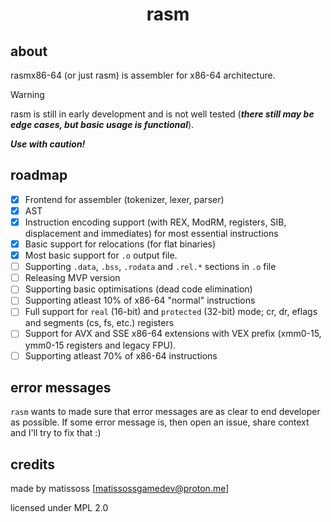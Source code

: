 <div align=center>
    <h1>rasm</h1>
</div>

## about

rasmx86-64 (or just rasm) is assembler for x86-64 architecture.

> [!WARNING]
> rasm is still in early development and is not well tested (***there still may be edge cases, but basic usage is functional***). 
>
> ***Use with caution!***

## roadmap

- [x] Frontend for assembler (tokenizer, lexer, parser)
- [x] AST
- [x] Instruction encoding support (with REX, ModRM, registers, SIB, displacement and immediates) for most essential instructions
- [x] Basic support for relocations (for flat binaries)
- [x] Most basic support for `.o` output file.
- [ ] Supporting `.data`, `.bss`, `.rodata` and `.rel.*` sections in `.o` file
- [ ] Releasing MVP version
- [ ] Supporting basic optimisations (dead code elimination)
- [ ] Supporting atleast 10% of x86-64 "normal" instructions
- [ ] Full support for `real` (16-bit) and `protected` (32-bit) mode; cr, dr, eflags and segments (cs, fs, etc.) registers
- [ ] Support for AVX and SSE x86-64 extensions with VEX prefix (xmm0-15, ymm0-15 registers and legacy FPU).
- [ ] Supporting atleast 70% of x86-64 instructions

## error messages

`rasm` wants to made sure that error messages are as clear to end developer as possible. 
If some error message is, then open an issue, share context and I'll try to fix that :)

## credits

made by matissoss [matissossgamedev@proton.me]

licensed under MPL 2.0
